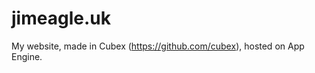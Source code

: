 jimeagle.uk
===========

My website, made in Cubex (https://github.com/cubex), hosted on App Engine. 
